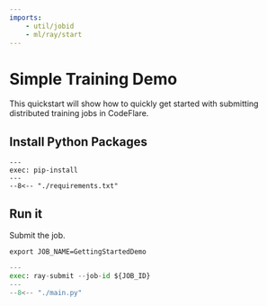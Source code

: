 ```yaml
---
imports:
    - util/jobid
    - ml/ray/start
---
```


# Simple Training Demo

This quickstart will show how to quickly get started with submitting distributed training jobs in CodeFlare.


## Install Python Packages

```shell
---
exec: pip-install
---
--8<-- "./requirements.txt"
```

## Run it

Submit the job.

```shell
export JOB_NAME=GettingStartedDemo
```

```python
---
exec: ray-submit --job-id ${JOB_ID}
---
--8<-- "./main.py"
```
